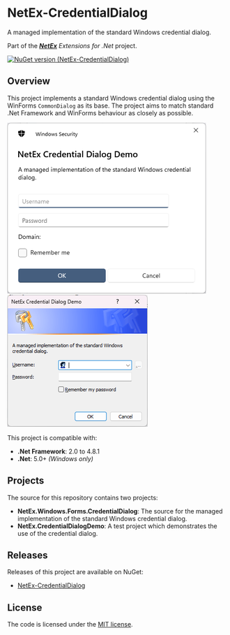 # NetEx-CredentialDialog
A managed implementation of the standard Windows credential dialog.

Part of the *[**NetEx**](https://github.com/Peckmore/netex) Extensions for .Net* project.

[![NuGet version (NetEx-CredentialDialog)](https://img.shields.io/nuget/v/NetEx-CredentialDialog.svg?style=flat-square)](https://www.nuget.org/packages/NetEx-CredentialDialog/)

## Overview

This project implements a standard Windows credential dialog using the WinForms `CommonDialog` as its base. The project aims to match standard .Net Framework and WinForms behaviour as closely as possible.

![New Style](resources/images/new-style.png) ![New Style](resources/images/old-style.png)

This project is compatible with:
- **.Net Framework**: 2.0 to 4.8.1
- **.Net**: 5.0+ *(Windows only)*

## Projects

The source for this repository contains two projects:

- **NetEx.Windows.Forms.CredentialDialog**: The source for the managed implementation of the standard Windows credential dialog.
- **NetEx.CredentialDialogDemo**: A test project which demonstrates the use of the credential dialog.

## Releases

Releases of this project are available on NuGet:

- [NetEx-CredentialDialog](https://www.nuget.org/packages/NetEx-CredentialDialog/)

##  License

The code is licensed under the [MIT license](https://github.com/Peckmore/netex-credentialdialog?tab=MIT-1-ov-file#readme).